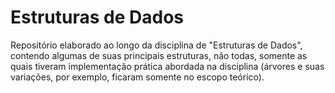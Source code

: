 # Estruturas de Dados #

Repositório elaborado ao longo da disciplina de "Estruturas de Dados",
contendo algumas de suas principais estruturas, não todas, somente as quais
tiveram implementação prática abordada na disciplina (árvores e suas variações, 
por exemplo, ficaram somente no escopo teórico).
